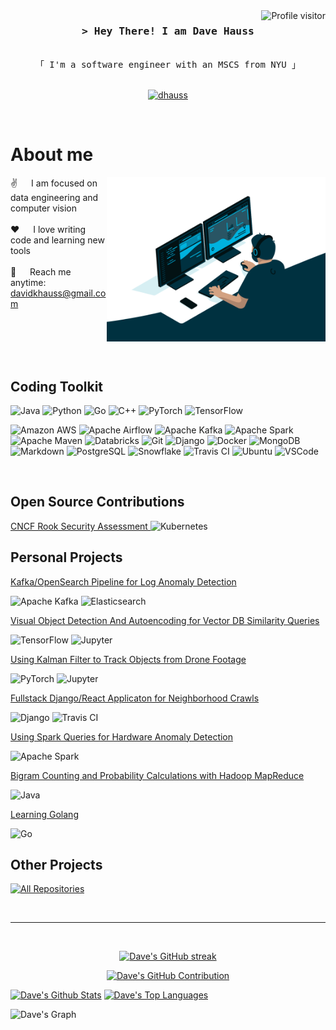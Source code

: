 <a href="https://komarev.com/ghpvc/?username=dhauss">
  <img align="right" src="https://komarev.com/ghpvc/?username=dhauss&label=Visitors&color=0e75b6&style=flat" alt="Profile visitor" />
</a>

<!-- Intro  -->
<h3 align="center">
        <samp>&gt; Hey There! I am
                <b>Dave Hauss</b>
        </samp>
</h3>

<p align="center"> 
  <samp>
    <br>
    「 I'm a software engineer with an MSCS from NYU 」
    <br>
    <br>
  </samp>
</p>

<p align="center">
 <a href="https://www.linkedin.com/in/david-hauss/" target="_blank">
  <img src="https://img.shields.io/badge/LinkedIn-0077B5?style=for-the-badge&logo=linkedin&logoColor=white" alt="dhauss"/>
 </a>
</p>
<br />

<!-- About Section -->

# About me

<p>
 <img align="right" width="350" src="coding.gif" />
 
  
 ✌️ &emsp; I am focused on data engineering and computer vision <br/><br/>
 ❤️ &emsp; I love writing code and learning new tools<br/><br/>
 📧 &emsp; Reach me anytime: davidkhauss@gmail.com<br/><br/>

</p>

<br/>
<br/>
<br/>

## Coding Toolkit

![Java](https://img.shields.io/badge/Java-ED8B00?style=for-the-badge&logo=openjdk&logoColor=white)
![Python](https://img.shields.io/badge/python-3670A0?style=for-the-badge&logo=python&logoColor=ffdd54)
![Go](https://a11ybadges.com/badge?logo=go)
![C++](https://img.shields.io/badge/-C++-blue?logo=cplusplus)
![PyTorch](https://a11ybadges.com/badge?logo=pytorch)
![TensorFlow](https://a11ybadges.com/badge?logo=tensorflow)

![Amazon AWS](https://a11ybadges.com/badge?logo=amazonaws)
![Apache Airflow](https://a11ybadges.com/badge?logo=apacheairflow)
![Apache Kafka](https://img.shields.io/badge/Apache_Kafka-231F20?style=for-the-badge&logo=apache-kafka&logoColor=white)
![Apache Spark](https://a11ybadges.com/badge?logo=apachespark)
![Apache Maven](https://a11ybadges.com/badge?logo=apachemaven)
![Databricks](https://a11ybadges.com/badge?logo=databricks)
![Git](https://img.shields.io/badge/Git-F05032?style=for-the-badge&logo=git&logoColor=white)
![Django](https://a11ybadges.com/badge?logo=django)
![Docker](https://a11ybadges.com/badge?logo=docker)
![MongoDB](https://img.shields.io/badge/MongoDB-4EA94B?style=for-the-badge&logo=mongodb&logoColor=white)
![Markdown](https://img.shields.io/badge/Markdown-000000?style=for-the-badge&logo=markdown&logoColor=white)
![PostgreSQL](https://a11ybadges.com/badge?logo=postgresql)
![Snowflake](https://a11ybadges.com/badge?logo=snowflake)
![Travis CI](https://a11ybadges.com/badge?logo=travisci)
![Ubuntu](https://a11ybadges.com/badge?logo=ubuntu)
![VSCode](https://img.shields.io/badge/Visual_Studio-0078d7?style=for-the-badge&logo=visual%20studio&logoColor=white)

<br/>

## Open Source Contributions

<a href="https://github.com/cncf/tag-security/blob/main/assessments/projects/rook/self-assessment.md"> CNCF Rook Security Assessment
</a>
![Kubernetes](https://a11ybadges.com/badge?logo=kubernetes)

## Personal Projects

<a href="https://github.com/dhauss/kafka_opensearch_pipeline">
Kafka/OpenSearch Pipeline for Log Anomaly Detection</a>
<br>

![Apache Kafka](https://img.shields.io/badge/Apache_Kafka-231F20?style=for-the-badge&logo=apache-kafka&logoColor=white) ![Elasticsearch](https://a11ybadges.com/badge?logo=elasticsearch)

<a href="https://github.com/dhauss/csgy6613-assignments/tree/main/assignment-2">
Visual Object Detection And Autoencoding for Vector DB Similarity Queries</a>
<br>

![TensorFlow](https://a11ybadges.com/badge?logo=tensorflow) ![Jupyter](https://a11ybadges.com/badge?logo=jupyter)

<a href="https://github.com/dhauss/csgy6613-assignments/tree/main/assignment-3">
Using Kalman Filter to Track Objects from Drone Footage</a>
<br>

![PyTorch](https://a11ybadges.com/badge?logo=pytorch) ![Jupyter](https://a11ybadges.com/badge?logo=jupyter)

<a href="https://github.com/dhauss/INET-Monday-Spring2023-Team-3">
Fullstack Django/React Applicaton for Neighborhood Crawls</a>
<br>

![Django](https://a11ybadges.com/badge?logo=django) ![Travis CI](https://a11ybadges.com/badge?logo=travisci)

<a href="https://github.com/dhauss/big_data/tree/main/Midterm/Anomaly_Detection">
Using Spark Queries for Hardware Anomaly Detection</a>
<br>

![Apache Spark](https://a11ybadges.com/badge?logo=apachespark)

<a href="https://github.com/dhauss/big_data/tree/main/Assignment1">
Bigram Counting and Probability Calculations with Hadoop MapReduce</a>
<br>

![Java](https://img.shields.io/badge/Java-ED8B00?style=for-the-badge&logo=openjdk&logoColor=white)

<a href="https://github.com/dhauss/gophercises">
Learning Golang</a>
<br>

![Go](https://a11ybadges.com/badge?logo=go)

## Other Projects

<p align="left">
  <a href="https://github.com/dhauss?tab=repositories" target="_blank"><img alt="All Repositories" title="All Repositories" src="https://img.shields.io/badge/-All%20Repos-2962FF?style=for-the-badge&logo=koding&logoColor=white"/></a>
</p>

<br/>
<hr/>
<br/>

<p align="center">
  <a href="https://github.com/dhauss">
    <img src="https://github-readme-streak-stats.herokuapp.com/?user=dhauss&theme=radical&border=7F3FBF&background=0D1117" alt="Dave's GitHub streak"/>
  </a>
</p>

<p align="center">
  <a href="https://github.com/dhauss">
    <img src="https://github-profile-summary-cards.vercel.app/api/cards/profile-details?username=dhauss&theme=radical" alt="Dave's GitHub Contribution"/>
  </a>
</p>

<a> 
    <a href="https://github.com/dhauss"><img alt="Dave's Github Stats" src="https://denvercoder1-github-readme-stats.vercel.app/api?username=dhauss&show_icons=true&count_private=true&theme=react&border_color=7F3FBF&bg_color=0D1117&title_color=F85D7F&icon_color=F8D866" height="192px" width="49.5%"/></a>
  <a href="https://github.com/dhauss"><img alt="Dave's Top Languages" src="https://denvercoder1-github-readme-stats.vercel.app/api/top-langs/?username=dhauss&langs_count=8&layout=compact&theme=react&border_color=7F3FBF&bg_color=0D1117&title_color=F85D7F&icon_color=F8D866" height="192px" width="49.5%"/></a>
  <br/>
</a>

![Dave's Graph](https://github-readme-activity-graph.vercel.app/graph?username=dhauss&custom_title=Dave%20Hausss%20GitHub%20Activity%20Graph&bg_color=0D1117&color=7F3FBF&line=7F3FBF&point=7F3FBF&area_color=FFFFFF&title_color=FFFFFF&area=true)

